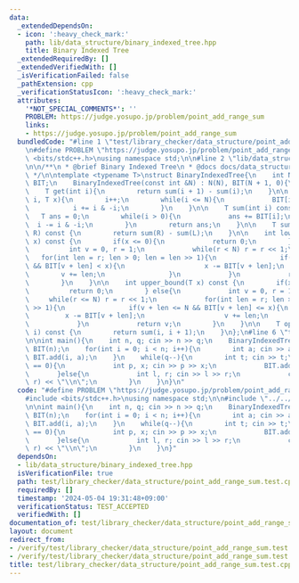```yaml
---
data:
  _extendedDependsOn:
  - icon: ':heavy_check_mark:'
    path: lib/data_structure/binary_indexed_tree.hpp
    title: Binary Indexed Tree
  _extendedRequiredBy: []
  _extendedVerifiedWith: []
  _isVerificationFailed: false
  _pathExtension: cpp
  _verificationStatusIcon: ':heavy_check_mark:'
  attributes:
    '*NOT_SPECIAL_COMMENTS*': ''
    PROBLEM: https://judge.yosupo.jp/problem/point_add_range_sum
    links:
    - https://judge.yosupo.jp/problem/point_add_range_sum
  bundledCode: "#line 1 \"test/library_checker/data_structure/point_add_range_sum.test.cpp\"\
    \n#define PROBLEM \"https://judge.yosupo.jp/problem/point_add_range_sum\"\n#include\
    \ <bits/stdc++.h>\nusing namespace std;\n\n#line 2 \"lib/data_structure/binary_indexed_tree.hpp\"\
    \n\n/**\n * @brief Binary Indexed Tree\n * @docs docs/data_structure/binary_indexed_tree.md\n\
    \ */\n\ntemplate <typename T>\nstruct BinaryIndexedTree{\n    int N;\n    vector<T>\
    \ BIT;\n    BinaryIndexedTree(const int &N) : N(N), BIT(N + 1, 0){\n    }\n\n\
    \    T get(int i){\n        return sum(i + 1) - sum(i);\n    }\n\n    void add(int\
    \ i, T x){\n        i++;\n        while(i <= N){\n            BIT[i] += x;\n \
    \           i += i & -i;\n        }\n    }\n\n    T sum(int i) const {\n     \
    \   T ans = 0;\n        while(i > 0){\n            ans += BIT[i];\n          \
    \  i -= i & -i;\n        }\n        return ans;\n    }\n\n    T sum(int L, int\
    \ R) const {\n        return sum(R) - sum(L);\n    }\n\n    int lower_bound(T\
    \ x) const {\n        if(x <= 0){\n            return 0;\n        } else{\n  \
    \          int v = 0, r = 1;\n            while(r < N) r = r << 1;\n         \
    \   for(int len = r; len > 0; len = len >> 1){\n                if(v + len < N\
    \ && BIT[v + len] < x){\n                    x -= BIT[v + len];\n            \
    \        v += len;\n                }\n            }\n            return v;\n\
    \        }\n    }\n\n    int upper_bound(T x) const {\n        if(x < 0){\n  \
    \          return 0;\n        } else{\n            int v = 0, r = 1;\n       \
    \     while(r <= N) r = r << 1;\n            for(int len = r; len > 0; len = len\
    \ >> 1){\n                if(v + len <= N && BIT[v + len] <= x){\n           \
    \         x -= BIT[v + len];\n                    v += len;\n                }\n\
    \            }\n            return v;\n        }\n    }\n\n    T operator [](int\
    \ i) const {\n        return sum(i, i + 1);\n    }\n};\n#line 6 \"test/library_checker/data_structure/point_add_range_sum.test.cpp\"\
    \n\nint main(){\n    int n, q; cin >> n >> q;\n    BinaryIndexedTree<long long>\
    \ BIT(n);\n    for(int i = 0; i < n; i++){\n        int a; cin >> a;\n       \
    \ BIT.add(i, a);\n    }\n    while(q--){\n        int t; cin >> t;\n        if(t\
    \ == 0){\n            int p, x; cin >> p >> x;\n            BIT.add(p, x);\n \
    \       }else{\n            int l, r; cin >> l >> r;\n            cout << BIT.sum(l,\
    \ r) << \"\\n\";\n        }\n    }\n}\n"
  code: "#define PROBLEM \"https://judge.yosupo.jp/problem/point_add_range_sum\"\n\
    #include <bits/stdc++.h>\nusing namespace std;\n\n#include \"../../../lib/data_structure/binary_indexed_tree.hpp\"\
    \n\nint main(){\n    int n, q; cin >> n >> q;\n    BinaryIndexedTree<long long>\
    \ BIT(n);\n    for(int i = 0; i < n; i++){\n        int a; cin >> a;\n       \
    \ BIT.add(i, a);\n    }\n    while(q--){\n        int t; cin >> t;\n        if(t\
    \ == 0){\n            int p, x; cin >> p >> x;\n            BIT.add(p, x);\n \
    \       }else{\n            int l, r; cin >> l >> r;\n            cout << BIT.sum(l,\
    \ r) << \"\\n\";\n        }\n    }\n}"
  dependsOn:
  - lib/data_structure/binary_indexed_tree.hpp
  isVerificationFile: true
  path: test/library_checker/data_structure/point_add_range_sum.test.cpp
  requiredBy: []
  timestamp: '2024-05-04 19:31:48+09:00'
  verificationStatus: TEST_ACCEPTED
  verifiedWith: []
documentation_of: test/library_checker/data_structure/point_add_range_sum.test.cpp
layout: document
redirect_from:
- /verify/test/library_checker/data_structure/point_add_range_sum.test.cpp
- /verify/test/library_checker/data_structure/point_add_range_sum.test.cpp.html
title: test/library_checker/data_structure/point_add_range_sum.test.cpp
---
```

